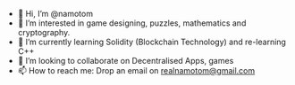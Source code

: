 - 👋 Hi, I’m @namotom
- 👀 I’m interested in game designing, puzzles, mathematics and cryptography.
- 🌱 I’m currently learning Solidity (Blockchain Technology) and re-learning C++
- 💞️ I’m looking to collaborate on Decentralised Apps, games
- 📫 How to reach me: Drop an email on realnamotom@gmail.com

<!---
namotom/namotom is a ✨ special ✨ repository because its `README.md` (this file) appears on your GitHub profile.
You can click the Preview link to take a look at your changes.
--->
